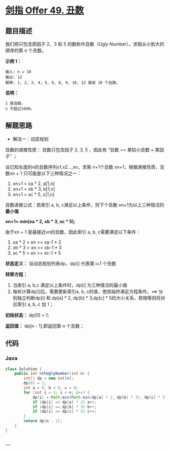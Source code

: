 # [剑指 Offer 49. 丑数](https://leetcode-cn.com/problems/chou-shu-lcof/)

## 题目描述

我们把只包含质因子 2、3 和 5 的数称作丑数（Ugly Number）。求按从小到大的顺序的第 n 个丑数。

**示例 1：**

```
输入: n = 10
输出: 12
解释: 1, 2, 3, 4, 5, 6, 8, 9, 10, 12 是前 10 个丑数。
```

**说明：**

```
1 是丑数。
n 不超过1690。
```

## 解题思路

- 解法一：动态规划

丑数的递推性质： 丑数只包含因子 2, 3, 5 ，因此有 “丑数 == 某较小丑数 × 某因子” ；

设已知长度的n的丑数序列x1,x2...,xn，求第 n+1个丑数 xn+1，根据递推性质，丑数xn + 1 只可能是以下三种情况之一：

1. xn+1 = xa * 2, a[1,n]
2. xn+1 = xb * 3, b[1,n]
3. xn+1 = xc * 5, c[1,n]

丑数递推公式：若索引 a, b, c满足以上条件，则下个丑数 xn+1为以上三种情况的**最小值**

**xn+1= min(xa * 2, xb * 3, xc * 5);**

由于xn + 1 是最接近xn的丑数，因此索引 a, b, c需要满足以下条件：

1. xa * 2 > xn >= xa-1 * 2
2. xb * 3 > xn >= xb-1 * 3
3. xc * 5 > xn >= xc-1 * 5

**状态定义：** 设动态规划列表dp，dp[i] 代表第 i+1 个丑数

**转移方程：** 

1. 当索引 a, b,c 满足以上条件时，dp[i] 为三种情况的最小值
2. 每轮计算dp[i]后，需要更新索引a, b, c的值，使其始终满足方程条件。==> 分别独立判断dp[i] 和 dp[a] * 2, dp[b] * 3,dp[c] * 5的大小关系，若相等则将对应索引 a, b, c 加 1；

**初始状态：** dp[0] = 1;

**返回值：** dp[n - 1],即返回第 n 个丑数；

## 代码

<!-- tabs:start -->

### **Java**

```java
class Solution {
    public int nthUglyNumber(int n) {
        int[] dp = new int[n];
        dp[0] = 1;
        int a = 0, b = 0, c = 0;
        for (int i = 1; i < n; i++) {
            dp[i] = Math.min(Math.min(dp[a] * 2, dp[b] * 3), dp[c] * 5);
            if (dp[i] == dp[a] * 2) a++;
            if (dp[i] == dp[b] * 3) b++;
            if (dp[i] == dp[c] * 5) c++;
        }
        return dp[n - 1];
    }
}
```


### **...**

```

```

<!-- tabs:end -->